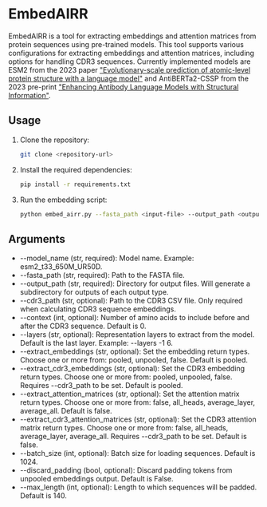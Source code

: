 # EmbedAIRR

EmbedAIRR is a tool for extracting embeddings and attention matrices from protein sequences using pre-trained models. This tool supports various configurations for extracting embeddings and attention matrices, including options for handling CDR3 sequences. Currently implemented models are ESM2 from the 2023 paper ["Evolutionary-scale prediction of atomic-level protein structure with a language model"](https://science.org/doi/10.1126/science.ade2574) and AntiBERTa2-CSSP from the 2023 pre-print ["Enhancing Antibody Language Models with Structural Information"](https://www.mlsb.io/papers_2023/Enhancing_Antibody_Language_Models_with_Structural_Information.pdf).

## Usage

1. Clone the repository:
    ```sh
    git clone <repository-url>
    ```

2. Install the required dependencies:
    ```sh
    pip install -r requirements.txt
    ```

3. Run the embedding script:
    ```sh
    python embed_airr.py --fasta_path <input-file> --output_path <output-file> --model_name <model_name> --<optional_arguments>
    ```

## Arguments
- --model_name (str, required): Model name. Example: esm2_t33_650M_UR50D.
- --fasta_path (str, required): Path to the FASTA file.
- --output_path (str, required): Directory for output files. Will generate a subdirectory for outputs of each output type.
- --cdr3_path (str, optional): Path to the CDR3 CSV file. Only required when calculating CDR3 sequence embeddings.
- --context (int, optional): Number of amino acids to include before and after the CDR3 sequence. Default is 0.
- --layers (str, optional): Representation layers to extract from the model. Default is the last layer. Example: --layers -1 6.
- --extract_embeddings (str, optional): Set the embedding return types. Choose one or more from: pooled, unpooled, false. Default is pooled.
- --extract_cdr3_embeddings (str, optional): Set the CDR3 embedding return types. Choose one or more from: pooled, unpooled, false. Requires --cdr3_path to be set. Default is pooled.
- --extract_attention_matrices (str, optional): Set the attention matrix return types. Choose one or more from: false, all_heads, average_layer, average_all. Default is false.
- --extract_cdr3_attention_matrices (str, optional): Set the CDR3 attention matrix return types. Choose one or more from: false, all_heads, average_layer, average_all. Requires --cdr3_path to be set. Default is false.
- --batch_size (int, optional): Batch size for loading sequences. Default is 1024.
- --discard_padding (bool, optional): Discard padding tokens from unpooled embeddings output. Default is False.
- --max_length (int, optional): Length to which sequences will be padded. Default is 140.
